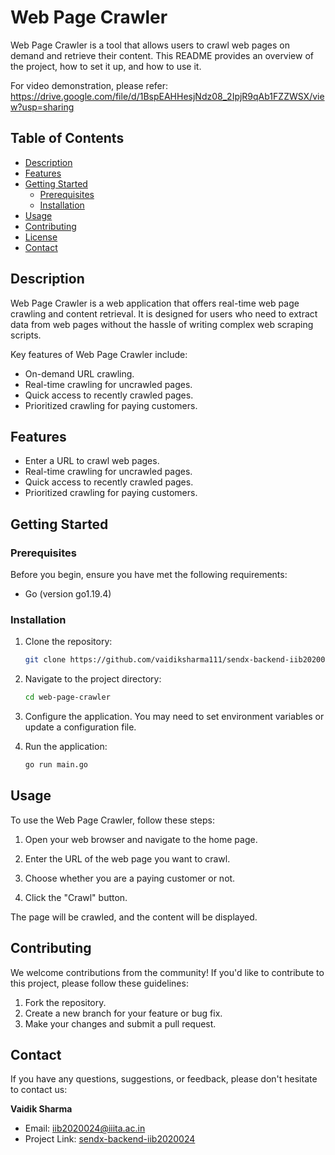 # Web Page Crawler

Web Page Crawler is a tool that allows users to crawl web pages on demand and retrieve their content. This README provides an overview of the project, how to set it up, and how to use it.

For video demonstration, please refer: https://drive.google.com/file/d/1BspEAHHesjNdz08_2IpjR9qAb1FZZWSX/view?usp=sharing

## Table of Contents

- [Description](#description)
- [Features](#features)
- [Getting Started](#getting-started)
  - [Prerequisites](#prerequisites)
  - [Installation](#installation)
- [Usage](#usage)
- [Contributing](#contributing)
- [License](#license)
- [Contact](#contact)

## Description

Web Page Crawler is a web application that offers real-time web page crawling and content retrieval. It is designed for users who need to extract data from web pages without the hassle of writing complex web scraping scripts.

Key features of Web Page Crawler include:

- On-demand URL crawling.
- Real-time crawling for uncrawled pages.
- Quick access to recently crawled pages.
- Prioritized crawling for paying customers.

## Features

- Enter a URL to crawl web pages.
- Real-time crawling for uncrawled pages.
- Quick access to recently crawled pages.
- Prioritized crawling for paying customers.

## Getting Started

### Prerequisites

Before you begin, ensure you have met the following requirements:

- Go (version go1.19.4)

### Installation

1. Clone the repository:

   ```bash
   git clone https://github.com/vaidiksharma111/sendx-backend-iib2020024/
2. Navigate to the project directory:
    ```bash
   cd web-page-crawler
3. Configure the application. You may need to set environment variables or update a configuration file.
4. Run the application:
   ```bash
   go run main.go

## Usage
To use the Web Page Crawler, follow these steps:

1. Open your web browser and navigate to the home page.

2. Enter the URL of the web page you want to crawl.

3. Choose whether you are a paying customer or not.

4. Click the "Crawl" button.

The page will be crawled, and the content will be displayed.

## Contributing
We welcome contributions from the community! If you'd like to contribute to this project, please follow these guidelines:

1. Fork the repository.
2. Create a new branch for your feature or bug fix.
3. Make your changes and submit a pull request.

## Contact
If you have any questions, suggestions, or feedback, please don't hesitate to contact us:

**Vaidik Sharma**
- Email: iib2020024@iiita.ac.in
- Project Link: [sendx-backend-iib2020024](https://github.com/vaidiksharma111/sendx-backend-iib2020024)
